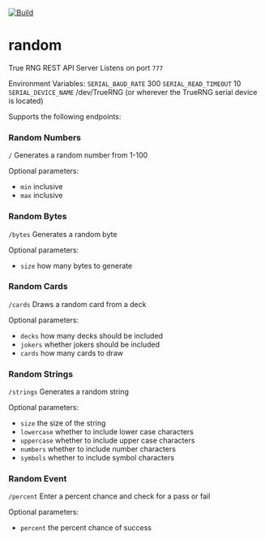 [![Build](https://github.com/lost-woods/random/actions/workflows/publish.yml/badge.svg)](https://github.com/lost-woods/random/actions/workflows/publish.yml)

# random
True RNG REST API Server
Listens on port `777`

Environment Variables:
`SERIAL_BAUD_RATE` 300
`SERIAL_READ_TIMEOUT` 10
`SERIAL_DEVICE_NAME` /dev/TrueRNG (or wherever the TrueRNG serial device is located)


Supports the following endpoints:

### Random Numbers
`/` Generates a random number from 1-100

Optional parameters:
- `min` inclusive
- `max` inclusive


### Random Bytes
`/bytes` Generates a random byte

Optional parameters:
- `size` how many bytes to generate


### Random Cards
`/cards` Draws a random card from a deck

Optional parameters:
- `decks` how many decks should be included
- `jokers` whether jokers should be included
- `cards` how many cards to draw


### Random Strings
`/strings` Generates a random string

Optional parameters:
- `size` the size of the string
- `lowercase` whether to include lower case characters
- `uppercase` whether to include upper case characters
- `numbers` whether to include number characters
- `symbols` whether to include symbol characters


### Random Event
`/percent` Enter a percent chance and check for a pass or fail

Optional parameters:
- `percent` the percent chance of success
